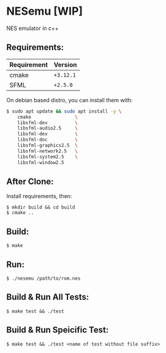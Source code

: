 # NESemu [WIP]
NES emulator in c++

## Requirements:

| Requirement |  Version  |
|-------------|-----------|
| cmake       | `+3.12.1` |
| SFML        | `+2.5.0`  |

On debian based distro, you can install them with:
```sh
$ sudo apt update && sudo apt install -y \
    cmake                \
    libsfml-dev          \
    libsfml-audio2.5     \
    libsfml-dev          \
    libsfml-doc          \
    libsfml-graphics2.5  \
    libsfml-network2.5   \
    libsfml-system2.5    \
    libsfml-window2.5
```

## After Clone:

Install requirements, then:

```
$ mkdir build && cd build
$ cmake ..
```

## Build:

`$ make` 

## Run:

`$ ./nesemu /path/to/rom.nes` 

## Build & Run All Tests:

`$ make test && ./test` 

## Build & Run Speicific Test:

`$ make test && ./test <name of test without file suffix>` 

